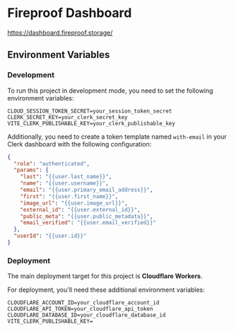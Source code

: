 # Fireproof Dashboard

https://dashboard.fireproof.storage/

## Environment Variables

### Development

To run this project in development mode, you need to set the following environment variables:

```
CLOUD_SESSION_TOKEN_SECRET=your_session_token_secret
CLERK_SECRET_KEY=your_clerk_secret_key
VITE_CLERK_PUBLISHABLE_KEY=your_clerk_publishable_key
```

Additionally, you need to create a token template named `with-email` in your Clerk dashboard with the following configuration:

```json
{
  "role": "authenticated",
  "params": {
    "last": "{{user.last_name}}",
    "name": "{{user.username}}",
    "email": "{{user.primary_email_address}}",
    "first": "{{user.first_name}}",
    "image_url": "{{user.image_url}}",
    "external_id": "{{user.external_id}}",
    "public_meta": "{{user.public_metadata}}",
    "email_verified": "{{user.email_verified}}"
  },
  "userId": "{{user.id}}"
}
```

### Deployment

The main deployment target for this project is **Cloudflare Workers**.

For deployment, you'll need these additional environment variables:

```
CLOUDFLARE_ACCOUNT_ID=your_cloudflare_account_id
CLOUDFLARE_API_TOKEN=your_cloudflare_api_token
CLOUDFLARE_DATABASE_ID=your_cloudflare_database_id
VITE_CLERK_PUBLISHABLE_KEY=
```
